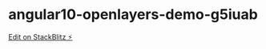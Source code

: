 # angular10-openlayers-demo-g5iuab

[Edit on StackBlitz ⚡️](https://stackblitz.com/edit/angular10-openlayers-demo-g5iuab)